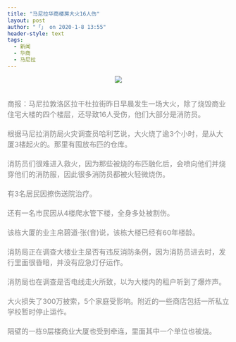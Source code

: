 ```yaml
---
title: "马尼拉华商楼房大火16人伤"
layout: post
author: "「」 on 2020-1-8 13:55"
header-style: text
tags:
  - 新闻
  - 华商
  - 马尼拉
---
```


<head></head>
<body>
 <div align="center"> 
  <font style="color:rgb(135, 135, 135)"><font face="Tahoma, &amp;quot"><font style="font-size:16px"><img src="https://flw.ph/data/attachment/forum/202001/08/095622xnn2ltl2gu12gle1.jpg.thumb.jpg" onload="thumbImg(this)"></font></font></font> 
 </div>
 <br> 
 <br> 
 <font color="#878787"><font face="Tahoma, &amp;quot"><font style="font-size:16px">商报：马尼拉敦洛区拉干杜拉街昨日早晨发生一场大火，除了烧毁商业住宅大楼的四个楼层，还导致16人受伤，他们大部分是消防员。<br> <br> 根据马尼拉消防局火灾调查员哈利艺说，大火烧了逾3个小时，是从大厦3楼起火的。那里有囤放布匹的仓库。<br> <br> 消防员们很难进入救火，因为那些被烧的布匹融化后，会喷向他们并烧穿他们的消防服，因此很多消防员都被火轻微烧伤。<br> <br> 有3名居民因擦伤送院治疗。<br> <br> 还有一名市民因从4楼爬水管下楼，全身多处被割伤。<br> <br> 该栋大厦的业主帛碧道‧张(音)说，该栋大楼已经有60年楼龄。<br> <br> 消防局正在调查大楼业主是否有违反消防条例，因为消防员进去时，发行里面很昏暗，并没有应急灯仔运作。<br> <br> 消防局也在调查是否电线走火所致，以为大楼内的租户听到了爆炸声。<br> <br> 大火损失了300万披索，5个家庭受影响。附近的一些商店包括一所私立学校暂时停止运作。<br> <br> 隔壁的一栋9层楼商业大厦也受到牵连，里面其中一个单位也被烧。</font></font></font>
 <br>
</body>


